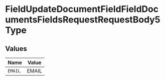 # FieldUpdateDocumentFieldFieldDocumentsFieldsRequestRequestBody5Type


## Values

| Name    | Value   |
| ------- | ------- |
| `EMAIL` | EMAIL   |